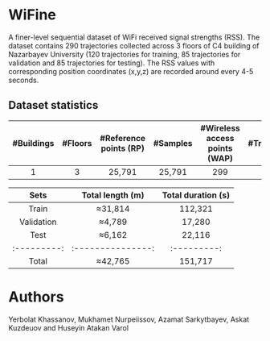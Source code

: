 # WiFine
A finer-level sequential dataset of WiFi received signal strengths (RSS).
The dataset contains 290 trajectories collected across 3 floors of C4 building of Nazarbayev University
(120 trajectories for training, 85 trajectories for validation and 85 trajectories for testing).
The RSS values with corresponding position coordinates (x,y,z) are recorded around every 4-5 seconds.

## Dataset statistics
| #Buildings  | #Floors   | #Reference points (RP)  | #Samples  | #Wireless access points (WAP) | #Trajectories | Area (m<sup>2</sup>)
|:-----------:|:---------:|:-----------------------:|:---------:|:-----------------------------:|:-------------:|:--------:
| 1           | 3         | 25,791                  | 25,791    | 299                           | 290           | 9,564

| Sets      |Total length (m) | Total duration (s)
|:---------:|:---------------:|:---------:
|Train      |≈31,814          |112,321
|Validation |≈4,789           |17,280
|Test       |≈6,162           |22,116
|:---------:|:---------------:|:---------:
|Total      |≈42,765          |151,717

# Authors
Yerbolat Khassanov, Mukhamet Nurpeiissov, Azamat Sarkytbayev, Askat Kuzdeuov and Huseyin Atakan Varol
